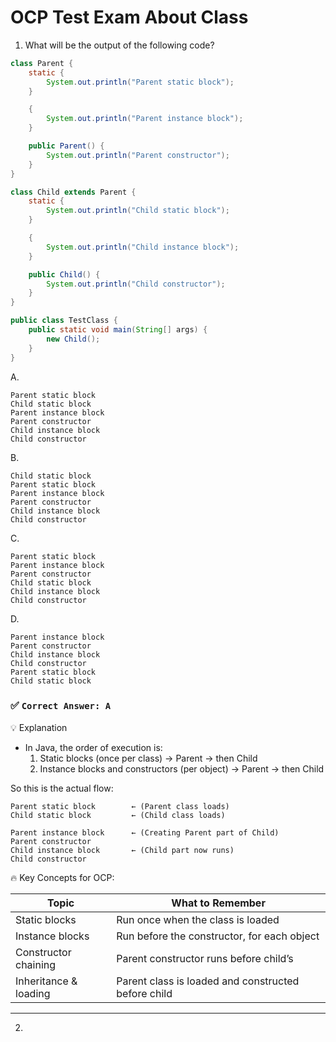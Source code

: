# OCP Test Exam About Class

1. What will be the output of the following code?
```java
class Parent {
    static {
        System.out.println("Parent static block");
    }

    {
        System.out.println("Parent instance block");
    }

    public Parent() {
        System.out.println("Parent constructor");
    }
}

class Child extends Parent {
    static {
        System.out.println("Child static block");
    }

    {
        System.out.println("Child instance block");
    }

    public Child() {
        System.out.println("Child constructor");
    }
}

public class TestClass {
    public static void main(String[] args) {
        new Child();
    }
}
```

A. 
```text
Parent static block  
Child static block  
Parent instance block  
Parent constructor  
Child instance block  
Child constructor

```

B.
```text
Child static block  
Parent static block  
Parent instance block  
Parent constructor  
Child instance block  
Child constructor
```

C.
```text
Parent static block  
Parent instance block  
Parent constructor  
Child static block  
Child instance block  
Child constructor
```

D.
```text
Parent instance block  
Parent constructor  
Child instance block  
Child constructor  
Parent static block  
Child static block
```

### ✅ `Correct Answer: A` </br>

💡 Explanation
- In Java, the order of execution is:
    1. Static blocks (once per class) → Parent → then Child
    2. Instance blocks and constructors (per object) → Parent → then Child </br>

So this is the actual flow:
```text
Parent static block        ← (Parent class loads)
Child static block         ← (Child class loads)

Parent instance block      ← (Creating Parent part of Child)
Parent constructor
Child instance block       ← (Child part now runs)
Child constructor
```

🔥 Key Concepts for OCP:

| Topic                 | What to Remember                                    |
| --------------------- | --------------------------------------------------- |
| Static blocks         | Run once when the class is loaded                   |
| Instance blocks       | Run before the constructor, for each object         |
| Constructor chaining  | Parent constructor runs before child’s              |
| Inheritance & loading | Parent class is loaded and constructed before child |


------------------------------------

2. 
